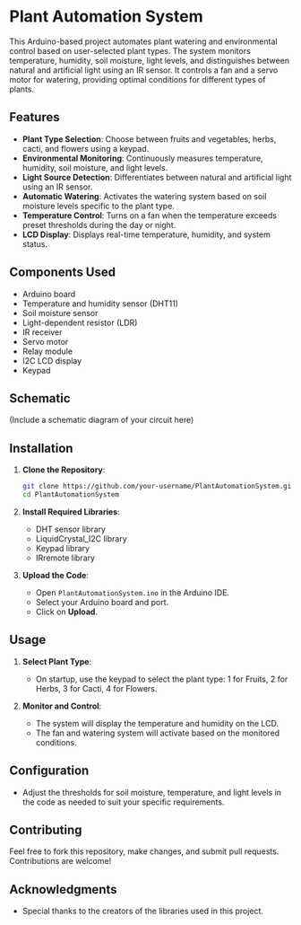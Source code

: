 # Plant Automation System

This Arduino-based project automates plant watering and environmental control based on user-selected plant types. The system monitors temperature, humidity, soil moisture, light levels, and distinguishes between natural and artificial light using an IR sensor. It controls a fan and a servo motor for watering, providing optimal conditions for different types of plants.

## Features

- **Plant Type Selection**: Choose between fruits and vegetables, herbs, cacti, and flowers using a keypad.
- **Environmental Monitoring**: Continuously measures temperature, humidity, soil moisture, and light levels.
- **Light Source Detection**: Differentiates between natural and artificial light using an IR sensor.
- **Automatic Watering**: Activates the watering system based on soil moisture levels specific to the plant type.
- **Temperature Control**: Turns on a fan when the temperature exceeds preset thresholds during the day or night.
- **LCD Display**: Displays real-time temperature, humidity, and system status.

## Components Used

- Arduino board
- Temperature and humidity sensor (DHT11)
- Soil moisture sensor
- Light-dependent resistor (LDR)
- IR receiver
- Servo motor
- Relay module
- I2C LCD display
- Keypad

## Schematic

(Include a schematic diagram of your circuit here)

## Installation

1. **Clone the Repository**:
    ```sh
    git clone https://github.com/your-username/PlantAutomationSystem.git
    cd PlantAutomationSystem
    ```

2. **Install Required Libraries**:
    - DHT sensor library
    - LiquidCrystal_I2C library
    - Keypad library
    - IRremote library

3. **Upload the Code**:
    - Open `PlantAutomationSystem.ino` in the Arduino IDE.
    - Select your Arduino board and port.
    - Click on **Upload**.

## Usage

1. **Select Plant Type**:
    - On startup, use the keypad to select the plant type: 1 for Fruits, 2 for Herbs, 3 for Cacti, 4 for Flowers.

2. **Monitor and Control**:
    - The system will display the temperature and humidity on the LCD.
    - The fan and watering system will activate based on the monitored conditions.

## Configuration

- Adjust the thresholds for soil moisture, temperature, and light levels in the code as needed to suit your specific requirements.

## Contributing

Feel free to fork this repository, make changes, and submit pull requests. Contributions are welcome!

## Acknowledgments

- Special thanks to the creators of the libraries used in this project.


